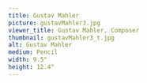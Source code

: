 ```yaml
---
title: Gustav Mahler
picture: gustavMahler3.jpg
viewer_title: Gustav Mahler, Composer
thumbnail: gustavMahler3_t.jpg
alt: Gustav Mahler
medium: Pencil
width: 9.5"
height: 12.4"
---
```

